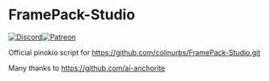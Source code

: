 # FramePack-Studio

[![Discord](https://img.shields.io/badge/Discord-%235865F2.svg?style=for-the-badge&logo=discord&logoColor=white)](https://discord.gg/MtuM7gFJ3V)[![Patreon](https://img.shields.io/badge/Patreon-F96854?style=for-the-badge&logo=patreon&logoColor=white)](https://www.patreon.com/ColinU)

Official pinokio script for https://github.com/colinurbs/FramePack-Studio.git

Many thanks to https://github.com/ai-anchorite

